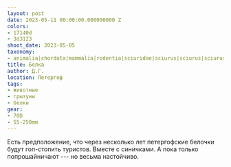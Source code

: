 ```yaml
---
layout: post
date: 2023-05-11 00:00:00.000000000 Z
colors:
- 17140d
- 3d3123
shoot_date: 2023-05-05
taxonomy:
- animalia|chordata|mammalia|rodentia|sciuridae|sciurus|sciurus|sciurus vulgaris
title: Белка
author: Д.Г.
location: Петергоф
tags:
- животные
- грызуны
- белки
gear:
- 70D
- 55-250mm
---
```

Есть предположение, что через несколько лет петергофские белочки будут гоп-стопить туристов. Вместе с синичками. А пока только попрошайничают --- но весьма настойчиво.

